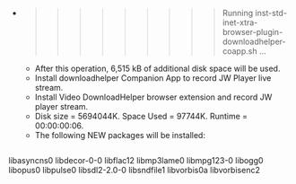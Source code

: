 * >>>>>>>>> Running inst-std-inet-xtra-browser-plugin-downloadhelper-coapp.sh ...
  * After this operation, 6,515 kB of additional disk space will be used.
  * Install downloadhelper Companion App to record JW Player live stream.
  * Install Video DownloadHelper browser extension and record JW player stream.
  * Disk size = 5694044K. Space Used = 97744K. Runtime = 00:00:00:06.
  * The following NEW packages will be installed:
  ```bash
libasyncns0 libdecor-0-0 libflac12 libmp3lame0 libmpg123-0
libogg0 libopus0 libpulse0 libsdl2-2.0-0 libsndfile1
libvorbis0a libvorbisenc2
  ```
